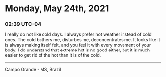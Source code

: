 # Monday, May 24th, 2021

### 02:39 UTC-04

I really do not like cold days. I always prefer hot weather instead of cold ones.
The cold bothers me, disturbes me, deconcentrates me. It looks like it is always
making itself felt, and you feel it with every movement of your body. I do understand
that extreme hot is no good either, but it is much easier to get rid of the hot
than it is of the cold.

---

Campo Grande - MS, Brazil
